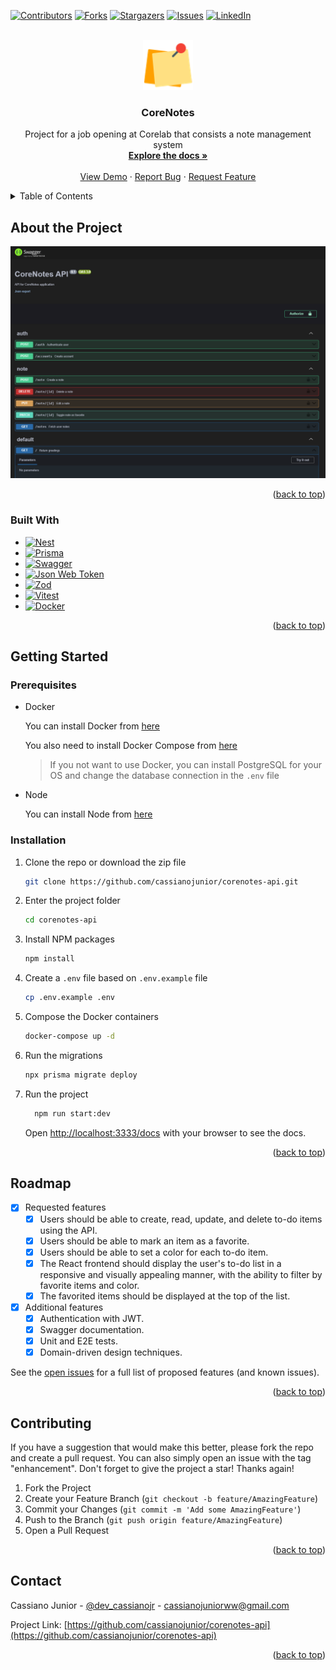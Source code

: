 <a name="readme-top"></a>

[![Contributors][contributors-shield]][contributors-url]
[![Forks][forks-shield]][forks-url]
[![Stargazers][stars-shield]][stars-url]
[![Issues][issues-shield]][issues-url]
[![LinkedIn][linkedin-shield]][linkedin-url]

<br />
<div align="center">
  <a href="https://github.com/cassianojunior/corenotes-api">
    <img src="docs/images/logo.svg" alt="Logo" width="80" height="80">
  </a>

<h3 align="center">CoreNotes</h3>
  <p align="center">
    Project for a job opening at Corelab that consists a note management system
    <br />
    <a href="https://github.com/cassianojunior/corenotes-api"><strong>Explore the docs »</strong></a>
    <br />
    <br />
    <a href="https://github.com/cassianojunior/corenotes-api">View Demo</a>
    ·
    <a href="https://github.com/cassianojunior/corenotes-api/issues">Report Bug</a>
    ·
    <a href="https://github.com/cassianojunior/corenotes-api/issues">Request Feature</a>
  </p>
</div>

<details>
  <summary>Table of Contents</summary>
  <ol>
    <li>
      <a href="#about-the-project">About The Project</a>
      <ul>
        <li><a href="#built-with">Built With</a></li>
      </ul>
    </li>
    <li>
      <a href="#getting-started">Getting Started</a>
      <ul>
        <li><a href="#prerequisites">Prerequisites</a></li>
        <li><a href="#installation">Installation</a></li>
      </ul>
    </li>
    <li><a href="#roadmap">Roadmap</a></li>
    <li><a href="#contributing">Contributing</a></li>
    <li><a href="#license">License</a></li>
    <li><a href="#contact">Contact</a></li>
  </ol>
</details>

## About the Project

![CoreNotes Screenshot][swagger-screenshot]

<p align="right">(<a href="#readme-top">back to top</a>)</p>

### Built With

* [![Nest][nest]][nest-url]
* [![Prisma][prisma]][prisma-url]
* [![Swagger][swagger]][swagger-url]
* [![Json Web Token][json-web-token]][jwt-url]
* [![Zod][zod]][zod-url]
* [![Vitest][vitest]][vitest-url]
* [![Docker][docker]][docker-url]

<p align="right">(<a href="#readme-top">back to top</a>)</p>

## Getting Started

### Prerequisites

* Docker
  
  You can install Docker from [here](https://docs.docker.com/get-docker/)

  You also need to install Docker Compose from [here](https://docs.docker.com/compose/install/)

  > If you not want to use Docker, you can install PostgreSQL for your OS and change the database connection in the `.env` file

* Node

  You can install Node from [here](https://nodejs.org/en/download/)

### Installation

1. Clone the repo or download the zip file
  
    ```sh
    git clone https://github.com/cassianojunior/corenotes-api.git
    ```

2. Enter the project folder
  
    ```sh
    cd corenotes-api
    ```

3. Install NPM packages
  
    ```sh
    npm install
    ```

4. Create a `.env` file based on `.env.example` file
  
    ```sh
    cp .env.example .env
    ```

5. Compose the Docker containers
  
    ```sh
    docker-compose up -d
    ```

6. Run the migrations
  
    ```sh
    npx prisma migrate deploy
    ```

7. Run the project
  
    ```sh
      npm run start:dev
    ```

    Open [http://localhost:3333/docs](http://localhost:3333/docs) with your browser to see the docs.

<p align="right">(<a href="#readme-top">back to top</a>)</p>

## Roadmap

* [x] Requested features
  * [x] Users should be able to create, read, update, and delete to-do items using the API.
  * [x]  Users should be able to mark an item as a favorite.
  * [x] Users should be able to set a color for each to-do item.
  * [x] The React frontend should display the user's to-do list in a responsive and visually appealing manner, with the ability to filter by favorite items and color.
  * [x] The favorited items should be displayed at the top of the list.
* [x] Additional features
  * [x] Authentication with JWT.
  * [x] Swagger documentation.
  * [x] Unit and E2E tests.
  * [x] Domain-driven design techniques.

See the [open issues](https://github.com/cassianojunior/corenotes-api/issues) for a full list of proposed features (and known issues).

<p align="right">(<a href="#readme-top">back to top</a>)</p>

## Contributing

If you have a suggestion that would make this better, please fork the repo and create a pull request. You can also simply open an issue with the tag "enhancement".
Don't forget to give the project a star! Thanks again!

1. Fork the Project
2. Create your Feature Branch (`git checkout -b feature/AmazingFeature`)
3. Commit your Changes (`git commit -m 'Add some AmazingFeature'`)
4. Push to the Branch (`git push origin feature/AmazingFeature`)
5. Open a Pull Request

<p align="right">(<a href="#readme-top">back to top</a>)</p>

## Contact

Cassiano Junior - [@dev_cassianojr](https://twitter.com/dev_cassianojr) - [cassianojuniorww@gmail.com](mailto:cassianojuniorww@gmail.com)

Project Link: [https://github.com/cassianojunior/corenotes-api](https://github.com/cassianojunior/corenotes-api)

<p align="right">(<a href="#readme-top">back to top</a>)</p>

<!-- MARKDOWN LINKS & IMAGES -->
<!-- https://www.markdownguide.org/basic-syntax/#reference-style-links -->
[contributors-shield]: https://img.shields.io/github/contributors/cassianojunior/corenotes-api
[contributors-url]: https://github.com/cassianojunior/corenotes-api/graphs/contributors
[forks-shield]: https://img.shields.io/github/forks/cassianojunior/corenotes-api
[forks-url]: https://github.com/cassianojunior/corenotes-api/network/members
[stars-shield]: https://img.shields.io/github/stars/cassianojunior/corenotes-api
[stars-url]: https://github.com/cassianojunior/corenotes-api/stargazers
[issues-shield]: https://img.shields.io/github/issues/cassianojunior/corenotes-api
[issues-url]: https://github.com/cassianojunior/corenotes-api/issues
[linkedin-shield]: https://img.shields.io/badge/-LinkedIn-black.svg?logo=linkedin&colorB=555
[linkedin-url]: https://linkedin.com/in/cassianojunior
[swagger-screenshot]: docs/images/swagger-min.png
[nest]: https://img.shields.io/badge/NestJS-232525?logo=nestjs&logoColor=E0234E
[nest-url]: https://nestjs.com/
[prisma]: https://img.shields.io/badge/PrismaORM-2d3748?logo=prisma&logoColor=white
[prisma-url]: https://www.prisma.io/
[swagger]: https://img.shields.io/badge/Swagger-262626?logo=swagger&logoColor=85EA2D
[swagger-url]: https://swagger.io/
[json-web-token]: https://img.shields.io/badge/Json%20Web%20Token-000000?logo=jsonwebtokens&logoColor=ce31f0
[jwt-url]: https://jwt.io/
[zod]: https://img.shields.io/badge/Zod-283339?logo=zod&logoColor=3E67B1
[zod-url]:https://zod.dev
[vitest]: https://img.shields.io/badge/Vitest-141414?logo=vitest&logoColor=6E9F18
[vitest-url]: https://vitest.netlify.app/
[docker]: https://img.shields.io/badge/Docker-white?logo=docker&logoColor=2496ED
[docker-url]: https://www.docker.com/
